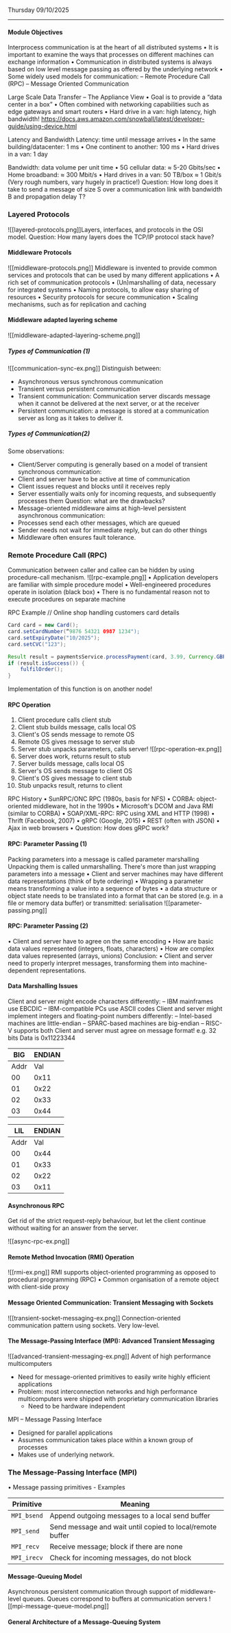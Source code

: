 Thursday 09/10/2025

---
#### Module Objectives
 Interprocess communication is at the heart of
all distributed systems
• It is important to examine the ways that processes on different machines can exchange information
• Communication in distributed systems is always based on low level message passing as offered by the underlying network
• Some widely used models for communication:
– Remote Procedure Call (RPC)
– Message Oriented Communication

Large Scale Data Transfer – The Appliance View
• Goal is to provide a “data center in a box”
• Often combined with networking capabilities such as edge gateways and smart routers
• Hard drive in a van:
high latency, high bandwidth!
https://docs.aws.amazon.com/snowball/latest/developer-guide/using-device.html

Latency and Bandwidth
Latency: time until message arrives
• In the same building/datacenter: 1 ms
• One continent to another: 100 ms
• Hard drives in a van: 1 day

Bandwidth: data volume per unit time
• 5G cellular data: ≈ 5-20 Gbits/sec
• Home broadband: ≈ 300 Mbit/s
• Hard drives in a van: 50 TB/box ≈ 1 Gbit/s
(Very rough numbers, vary hugely in practice!)
Question: How long does it take to send a message of size S over a
communication link with bandwidth B and propagation delay T?
### Layered Protocols
![[layered-protocols.png]]Layers, interfaces, and protocols in the OSI model.
Question: How many layers does the TCP/IP protocol stack have?
#### Middleware Protocols
![[middleware-protocols.png]]
Middleware is invented to provide common services and protocols
that can be used by many different applications
• A rich set of communication protocols
• (Un)marshalling of data, necessary for integrated systems
• Naming protocols, to allow easy sharing of resources
• Security protocols for secure communication
• Scaling mechanisms, such as for replication and caching
#### Middleware adapted layering scheme
![[middleware-adapted-layering-scheme.png]]
##### Types of Communication (1)
![[communication-sync-ex.png]]
Distinguish between:
- Asynchronous versus synchronous communication
- Transient versus persistent communication
- Transient communication: Communication server discards message when it cannot be delivered at the next server, or at the receiver
- Persistent communication: a message is stored at a communication server as long as it takes to deliver it.
##### Types of Communication(2)
Some observations:
- Client/Server computing is generally based on a model of transient synchronous communication:
- Client and server have to be active at time of communication
- Client issues request and blocks until it receives reply
- Server essentially waits only for incoming requests, and subsequently processes them
Question: what are the drawbacks?
- Message-oriented middleware aims at high-level persistent asynchronous communication:
- Processes send each other messages, which are queued
- Sender needs not wait for immediate reply, but can do other things
- Middleware often ensures fault tolerance.
### Remote Procedure Call (RPC)
Communication between caller and callee can be hidden by using
procedure-call mechanism.
![[rpc-example.png]]
• Application developers are familiar with simple procedure model
• Well-engineered procedures operate in isolation (black box)
• There is no fundamental reason not to execute procedures on
separate machine

RPC Example
// Online shop handling customers card details
```java
Card card = new Card();
card.setCardNumber(“9876 54321 0987 1234");
card.setExpiryDate("10/2025");
card.setCVC("123");

Result result = paymentsService.processPayment(card, 3.99, Currency.GBP);
if (result.isSuccess()) {
	fulfilOrder();
} 
```
Implementation of this function is on another node!
#### RPC Operation
1. Client procedure calls client stub
2. Client stub builds message, calls local OS
3. Client's OS sends message to remote OS
4. Remote OS gives message to server stub
5. Server stub unpacks parameters, calls server!
![[rpc-operation-ex.png]]
6. Server does work, returns result to stub
7. Server builds message, calls local OS
8. Server's OS sends message to client OS
9. Client's OS gives message to client stub
10. Stub unpacks result, returns to client

RPC History
• SunRPC/ONC RPC (1980s, basis for NFS)
• CORBA: object-oriented middleware, hot in the 1990s
• Microsoft's DCOM and Java RMI (similar to CORBA)
• SOAP/XML-RPC: RPC using XML and HTTP (1998)
• Thrift (Facebook, 2007)
• gRPC (Google, 2015)
• REST (often with JSON)
• Ajax in web browsers
• Question: How does gRPC work?
#### RPC: Parameter Passing (1)
Packing parameters into a message is called parameter marshalling
Unpacking them is called unmarshalling.
There's more than just wrapping parameters into a message
• Client and server machines may have different data
representations (think of byte ordering)
• Wrapping a parameter means transforming a value into a
sequence of bytes
• a data structure or object state needs to be translated into a format that can
be stored (e.g. in a file or memory data buffer) or transmitted: serialisation
![[parameter-passing.png]]
#### RPC: Parameter Passing (2)
• Client and server have to agree on the same encoding
• How are basic data values represented (integers, floats, characters)
• How are complex data values represented (arrays, unions)
Conclusion:
• Client and server need to properly interpret messages, transforming them into machine-dependent representations.
#### Data Marshalling Issues
Client and server might encode characters differently:
– IBM mainframes use EBCDIC
– IBM-compatible PCs use ASCII codes
Client and server might implement integers and floating-point numbers differently:
– Intel-based machines are little-endian
– SPARC-based machines are big-endian
– RISC-V supports both
Client and server must agree on message format! e.g. 32 bits Data is 0x11223344

| BIG  | ENDIAN |
| ---- | ------ |
| Addr | Val    |
| 00   | 0x11   |
| 01   | 0x22   |
| 02   | 0x33   |
| 03   | 0x44   |

| LIL  | ENDIAN |
| ---- | ------ |
| Addr | Val    |
| 00   | 0x44   |
| 01   | 0x33   |
| 02   | 0x22   |
| 03   | 0x11   |
#### Asynchronous RPC
Get rid of the strict request-reply behaviour, but let the client continue without waiting for an answer from the server.

![[async-rpc-ex.png]]
#### Remote Method Invocation (RMI) Operation
![[rmi-ex.png]]
RMI supports object-oriented programming as opposed to procedural
programming (RPC)
• Common organisation of a remote object with client-side proxy
#### Message Oriented Communication: Transient Messaging with Sockets
![[transient-socket-messaging-ex.png]]
Connection-oriented communication pattern using sockets. Very low-level.
#### The Message-Passing Interface (MPI): Advanced Transient Messaging
![[advanced-transient-messaging-ex.png]]
Advent of high performance multicomputers
- Need for message-oriented primitives to easily write highly efficient applications
- Problem: most interconnection networks and high performance multicomputers were shipped with proprietary communication libraries
	- Need to be hardware independent 

MPI – Message Passing Interface
- Designed for parallel applications
- Assumes communication takes place within a known group of processes
- Makes use of underlying network.
### The Message-Passing Interface (MPI)
• Message passing primitives - Examples

| Primitive   | Meaning                                                    |
| ----------- | ---------------------------------------------------------- |
| `MPI_bsend` | Append outgoing messages to a local send buffer            |
| `MPI_send`  | Send message and wait until copied  to local/remote buffer |
| `MPI_recv`  | Receive message; block if there are none                   |
| `MPI_irecv` | Check for incoming messages, do not block                  |
#### Message-Queuing Model
Asynchronous persistent communication through
support of middleware-level queues. Queues
correspond to buffers at communication servers
![[mpi-message-queue-model.png]]
#### General Architecture of a Message-Queuing System
